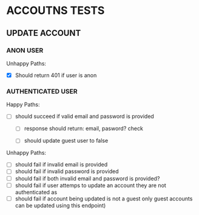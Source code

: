 # ACCOUTNS TESTS


## UPDATE ACCOUNT

### ANON USER

Unhappy Paths:
- [x] Should return 401 if user is anon


### AUTHENTICATED USER
Happy Paths:
- [ ] should succeed if valid email and password is provided
    - [ ] response should return: email, pasword? check
    - [ ] should update guest user to false


Unhappy Paths:
- [ ] should fail if invalid email is provided
- [ ] should fail if invalid password is provided
- [ ] should fail if both invalid email and password is provided?
- [ ] should fail if user attemps to update an account they are not authenticated as
- [ ] should fail if account being updated is not a guest only guest accounts can be updated using this endpoint)